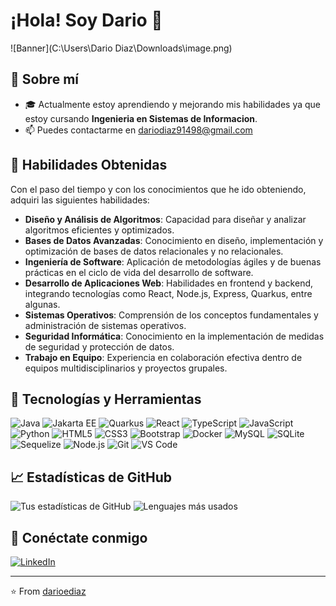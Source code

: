 # ¡Hola! Soy Dario 👋

![Banner](C:\Users\Dario Diaz\Downloads\image.png)

## 🚀 Sobre mí

- 🎓 Actualmente estoy aprendiendo y mejorando mis habilidades ya que estoy cursando **Ingenieria en Sistemas de Informacion**.
- 📫 Puedes contactarme en dariodiaz91498@gmail.com


## 🧠 Habilidades Obtenidas

Con el paso del tiempo y con los conocimientos que he ido obteniendo, adquiri las siguientes habilidades:

- **Diseño y Análisis de Algoritmos**: Capacidad para diseñar y analizar algoritmos eficientes y optimizados.
- **Bases de Datos Avanzadas**: Conocimiento en diseño, implementación y optimización de bases de datos relacionales y no relacionales.
- **Ingeniería de Software**: Aplicación de metodologías ágiles y de buenas prácticas en el ciclo de vida del desarrollo de software.
- **Desarrollo de Aplicaciones Web**: Habilidades en frontend y backend, integrando tecnologías como React, Node.js, Express, Quarkus, entre algunas.
- **Sistemas Operativos**: Comprensión de los conceptos fundamentales y administración de sistemas operativos.
- **Seguridad Informática**: Conocimiento en la implementación de medidas de seguridad y protección de datos.
- **Trabajo en Equipo**: Experiencia en colaboración efectiva dentro de equipos multidisciplinarios y proyectos grupales.


## 🔧 Tecnologías y Herramientas

![Java](https://img.shields.io/badge/Java-ED8B00?style=for-the-badge&logo=java&logoColor=white)
![Jakarta EE](https://img.shields.io/badge/Jakarta%20EE-007396?style=for-the-badge&logo=jakarta&logoColor=white)
![Quarkus](https://img.shields.io/badge/Quarkus-4695EB?style=for-the-badge&logo=quarkus&logoColor=white)
![React](https://img.shields.io/badge/React-20232A?style=for-the-badge&logo=react&logoColor=61DAFB)
![TypeScript](https://img.shields.io/badge/TypeScript-007ACC?style=for-the-badge&logo=typescript&logoColor=white)
![JavaScript](https://img.shields.io/badge/JavaScript-F7DF1E?style=for-the-badge&logo=javascript&logoColor=black)
![Python](https://img.shields.io/badge/Python-3776AB?style=for-the-badge&logo=python&logoColor=white)
![HTML5](https://img.shields.io/badge/HTML5-E34F26?style=for-the-badge&logo=html5&logoColor=white)
![CSS3](https://img.shields.io/badge/CSS3-1572B6?style=for-the-badge&logo=css3&logoColor=white)
![Bootstrap](https://img.shields.io/badge/Bootstrap-563D7C?style=for-the-badge&logo=bootstrap&logoColor=white)
![Docker](https://img.shields.io/badge/Docker-2496ED?style=for-the-badge&logo=docker&logoColor=white)
![MySQL](https://img.shields.io/badge/MySQL-4479A1?style=for-the-badge&logo=mysql&logoColor=white)
![SQLite](https://img.shields.io/badge/SQLite-003B57?style=for-the-badge&logo=sqlite&logoColor=white)
![Sequelize](https://img.shields.io/badge/Sequelize-52B0E7?style=for-the-badge&logo=sequelize&logoColor=white)
![Node.js](https://img.shields.io/badge/Node.js-43853D?style=for-the-badge&logo=node-dot-js&logoColor=white)
![Git](https://img.shields.io/badge/Git-F05032?style=for-the-badge&logo=git&logoColor=white)
![VS Code](https://img.shields.io/badge/VS%20Code-007ACC?style=for-the-badge&logo=visual-studio-code&logoColor=white)


## 📈 Estadísticas de GitHub

![Tus estadísticas de GitHub](https://github-readme-stats.vercel.app/api?username=darioediaz&show_icons=true&theme=radical)
![Lenguajes más usados](https://github-readme-stats.vercel.app/api/top-langs/?username=darioediaz&layout=compact&theme=radical)

## 🔗 Conéctate conmigo

[![LinkedIn](https://img.shields.io/badge/LinkedIn-0077B5?style=for-the-badge&logo=linkedin&logoColor=white)](https://www.linkedin.com/in/darioediaz/)

---

⭐️ From [darioediaz](https://github.com/darioediaz)
